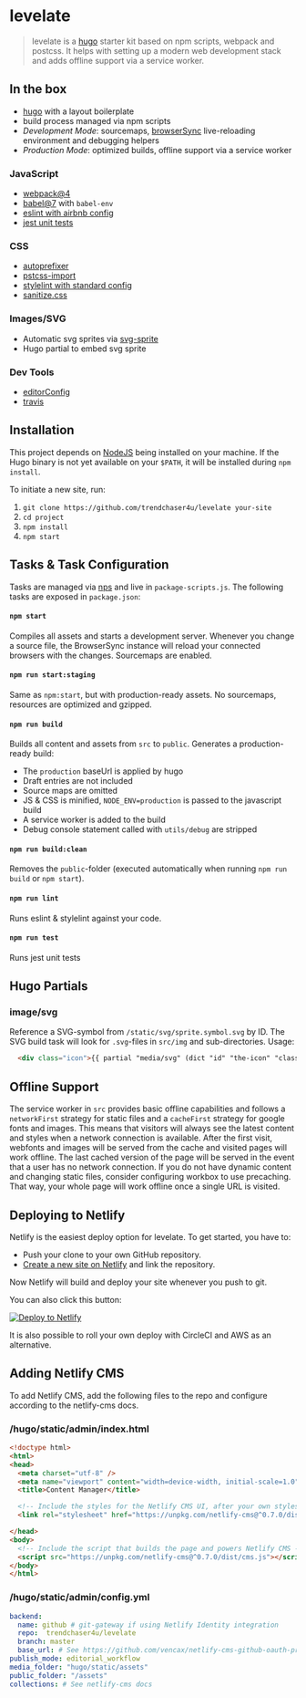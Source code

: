 # levelate

> levelate is a [hugo](https://gohugo.io) starter kit based on npm scripts, webpack and postcss. It helps with setting up a modern web development stack and adds offline support via a service worker.

## In the box

* [hugo](https://gohugo.io) with a layout boilerplate
* build process managed via npm scripts
* _Development Mode_: sourcemaps, [browserSync](http://www.browsersync.io/) live-reloading environment and debugging helpers
* _Production Mode_: optimized builds, offline support via a service worker

### JavaScript

* [webpack@4](http://webpack.github.io)
* [babel@7](babeljs.io) with `babel-env`
* [eslint with airbnb config](http://eslint.org/)
* [jest unit tests](https://facebook.github.io/jest/)

### CSS

* [autoprefixer](https://github.com/postcss/autoprefixer)
* [pstcss-import](http://cssnext.io/)
* [stylelint with standard config](http://stylelint.io/)
* [sanitize.css](https://github.com/10up/sanitize.css)

### Images/SVG

* Automatic svg sprites via [svg-sprite](https://github.com/jkphl/svg-sprite)
* Hugo partial to embed svg sprite

### Dev Tools

* [editorConfig](http://editorconfig.org/)
* [travis](https://travis-ci.org)

## Installation

This project depends on [NodeJS](http://nodejs.org/) being installed on your machine. If the Hugo binary is not yet available on your `$PATH`, it will be installed during `npm install`.

To initiate a new site, run:

1. `git clone https://github.com/trendchaser4u/levelate your-site`
1. `cd project`
1. `npm install`
1. `npm start`

## Tasks & Task Configuration

Tasks are managed via [nps](https://github.com/kentcdodds/nps) and live in `package-scripts.js`. The following tasks are exposed in `package.json`:

#### `npm start`

Compiles all assets and starts a development server. Whenever you change a source file, the BrowserSync instance will reload your connected browsers with the changes. Sourcemaps are enabled.

#### `npm run start:staging`

Same as `npm:start`, but with production-ready assets. No sourcemaps, resources are optimized and gzipped.

#### `npm run build`

Builds all content and assets from `src` to `public`. Generates a production-ready build:

* The `production` baseUrl is applied by hugo
* Draft entries are not included
* Source maps are omitted
* JS & CSS is minified, `NODE_ENV=production` is passed to the javascript build
* A service worker is added to the build
* Debug console statement called with `utils/debug` are stripped

#### `npm run build:clean`

Removes the `public`-folder (executed automatically when running `npm run build` or `npm start`).

#### `npm run lint`

Runs eslint & stylelint against your code.

#### `npm run test`

Runs jest unit tests

## Hugo Partials

### image/svg

Reference a SVG-symbol from `/static/svg/sprite.symbol.svg` by ID. The SVG build task will look for `.svg`-files in `src/img` and sub-directories. Usage:

``` html
  <div class="icon">{{ partial "media/svg" (dict "id" "the-icon" "class" "optional-class") }}</div>
```

## Offline Support

The service worker in `src` provides basic offline capabilities and follows a `networkFirst` strategy for static files and a `cacheFirst` strategy for google fonts and images. This means that visitors will always see the latest content and styles when a network connection is available. After the first visit, webfonts and images will be served from the cache and visited pages will work offline. The last cached version of the page will be served in the event that a user has no network connection. If you do not have dynamic content and changing static files, consider configuring workbox to use precaching. That way, your whole page will work offline once a single URL is visited.

## Deploying to Netlify

Netlify is the easiest deploy option for levelate. To get started, you have to:

* Push your clone to your own GitHub repository.
* [Create a new site on Netlify](https://app.netlify.com/start) and link the repository.

Now Netlify will build and deploy your site whenever you push to git.

You can also click this button:

[![Deploy to Netlify](https://www.netlify.com/img/deploy/button.svg)](https://app.netlify.com/start/deploy?repository=https://github.com/trendchaser4u/levelate)

It is also possible to roll your own deploy with CircleCI and AWS as an alternative.

## Adding Netlify CMS

To add Netlify CMS, add the following files to the repo and configure according to the netlify-cms docs.

### /hugo/static/admin/index.html

``` html
<!doctype html>
<html>
<head>
  <meta charset="utf-8" />
  <meta name="viewport" content="width=device-width, initial-scale=1.0" />
  <title>Content Manager</title>

  <!-- Include the styles for the Netlify CMS UI, after your own styles -->
  <link rel="stylesheet" href="https://unpkg.com/netlify-cms@^0.7.0/dist/cms.css" />

</head>
<body>
  <!-- Include the script that builds the page and powers Netlify CMS -->
  <script src="https://unpkg.com/netlify-cms@^0.7.0/dist/cms.js"></script>
</body>
</html>
```

### /hugo/static/admin/config.yml

``` yaml
backend:
  name: github # git-gateway if using Netlify Identity integration
  repo:  trendchaser4u/levelate
  branch: master
  base_url: # See https://github.com/vencax/netlify-cms-github-oauth-provider or remove if using Netlify Identity
publish_mode: editorial_workflow
media_folder: "hugo/static/assets"
public_folder: "/assets"
collections: # See netlify-cms docs
```